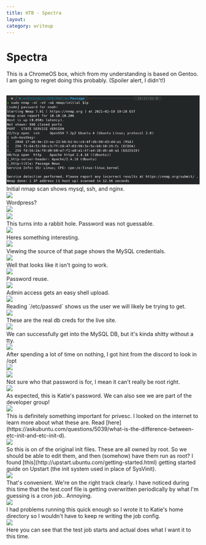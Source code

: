 ```yaml
---
title: HTB - Spectra
layout: 
category: writeup
---
```


# Spectra
This is a ChromeOS box, which from my understanding is based on Gentoo.  I am going to regret doing this probably.  (Spoiler alert, I didn't!)

<br/>
<img src="../assets/img/htb/medium/Passage/nmap.png">
<br/>
Initial nmap scan shows mysql, ssh, and nginx.

<br/>
<img src="../assets/img/htb/medium/Passage/wp-maybe.png">
<br/>
Wordpress?

<br/>
<img src="../assets/img/htb/medium/Passage/wp-vers.png">
<br/>
<img src="../assets/img/htb/medium/Passage/wp-users.png">
<br/>
This turns into a rabbit hole.  Password was not guessable.

<br/>
<img src="../assets/img/htb/medium/Passage/wp-save.png">
<br/>
Heres something interesting.

<br/>
<img src="../assets/img/htb/medium/Passage/mysql-creds.png">
<br/>
Viewing the source of that page shows the MySQL credentials.

<br/>
<img src="../assets/img/htb/medium/Passage/db-denied.png">
<br/>
Well that looks like it isn't going to work.

<br/>
<img src="../assets/img/htb/medium/Passage/wp-admin.png">
<br/>
Password reuse.

<br/>
<img src="../assets/img/htb/medium/Passage/meterpreter.png">
<br/>
Admin access gets an easy shell upload.

<br/>
<img src="../assets/img/htb/medium/Passage/katie.png">
<br/>
Reading `/etc/passwd` shows us the user we will likely be trying to get.

<br/>
<img src="../assets/img/htb/medium/Passage/db-creds.png">
<br/>
These are the real db creds for the live site.

<br/>
<img src="../assets/img/htb/medium/Passage/my-sql1.png">
<br/>
We can successfully get into the MySQL DB, but it's kinda shitty without a tty.

<br/>
<img src="../assets/img/htb/medium/Passage/autologin.png">
<br/>
After spending a lot of time on nothing, I got hint from the discord to look in /opt

<br/>
<img src="../assets/img/htb/medium/Passage/passwd1.png">
<br/>
<img src="../assets/img/htb/medium/Passage/passwd2.png">
<br/>
Not sure who that password is for, I mean it can't really be root right.

<br/>
<img src="../assets/img/htb/medium/Passage/userflag.png">
<br/>
As expected, this is Katie's password.  We can also see we are part of the developer group!

<br/>
<img src="../assets/img/htb/medium/Passage/init-test.png">
<br/>
This is definitely something important for privesc.  I looked on the internet to learn more about what these are.  Read [here](https://askubuntu.com/questions/5039/what-is-the-difference-between-etc-init-and-etc-init-d). 

<br/>
<img src="../assets/img/htb/medium/Passage/orig-init.png">
<br/>
So this is on of the original init files.  These are all owned by root.  So we should be able to edit them, and then (somehow) have them run as root? I found [this](http://upstart.ubuntu.com/getting-started.html) getting started guide on Upstart (the init system used in place of SysVinit).

<br/>
<img src="../assets/img/htb/medium/Passage/sudo-l.png">
<br/>
That's convenient.  We're on the right track clearly.  I have noticed during this time that the test.conf file is getting overwritten periodically by what I'm guessing is a cron job.. Annoying.  

<br/>
<img src="../assets/img/htb/medium/Passage/test-root.png">
<br/>
I had problems running this quick enough so I wrote it to Katie's home directory so I wouldn't have to keep re writing the job config.

<br/>
<img src="../assets/img/htb/medium/Passage/rootflag.png">
<br/>
Here you can see that the test job starts and actual does what I want it to this time.
